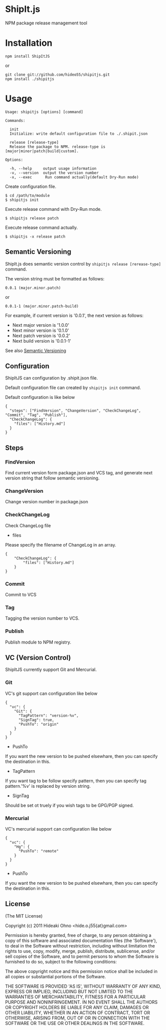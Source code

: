 
# ShipIt.js

  NPM package release management tool

# Installation

    npm install ShipItJS

or

    git clone git://github.com/hideo55/shipitjs.git
    npm install ./shipitjs

# Usage

    Usage: shipitjs [options] [command]
    
    Commands:
    
      init 
      Initialize: write default configuration file to ./.shipit.json
      
      release [release-type]
      Release the package to NPM. release-type is [major|minor|patch|build|custom].
    
    Options:
    
      -h, --help     output usage information
      -v, --version  output the version number
      -x, --exec      Run command actually(default Dry-Run mode)

Create configuration file.

    $ cd /path/to/module
    $ shipitjs init

Execute release command with Dry-Run mode.

    $ shipitjs release patch
    
Execute release command actually.

    $ shipitjs -x release patch

## Semantic Versioning

ShipIt.js does semantic version control by `shipitjs release [rerease-type]` command.

The version string must be formatted as follows:

    0.0.1 (major.minor.patch)

or

    0.0.1-1 (major.minor.patch-build)

For example, if current version is '0.0.1', the next version as follows:

* Next major version is '1.0.0'
* Next minor version is '0.1.0'
* Next patch version is '0.0.2'
* Next build version is '0.0.1-1'

See also [Semantic Versioning](http://semver.org/)

## Configuration

ShipItJS can configuration by .shipit.json file.

Default configuration file can created by `shipitjs init` command.

Default configuration is like below

    {
      "steps": ["FindVersion", "ChangeVersion", "CheckChangeLog", "Commit", "Tag", "Publish"],
      "CheckChangeLog": {
        "files": ["History.md"]
      }
    }

## Steps

### FindVersion

Find current version form package.json and VCS tag, and generate next version string that follow semantic versioning.

### ChangeVersion

Change version number in package.json

### CheckChangeLog

Check ChangeLog file 

* files

Please specify the filename of ChangeLog in an array.

    {
    	"CheckChangeLog": {
    		"files": ["History.md"]
    	}
    }

### Commit

Commit to VCS

### Tag

Tagging the version number to VCS.

### Publish

Publish module to NPM registry.

## VC (Version Control)

ShipItJS currently support Git and Mercurial.

### Git

VC's git support can configuration like below

    {
      "vc": {
        "Git": {
          "TagPattern": "version-%v",
          "SignTag": true,
          "PushTo": "origin"
        }
      }
    }

* PushTo

If you want the new version to be pushed elsewhare, then you can specify the destination in this. 

* TagPattern

If you want tag to be follow specify pattern, then you can specify tag pattern.'%v' is replaced by version string.

* SignTag

Should be set ot truely if you wish tags to be GPG/PGP signed.

### Mercurial

VC's mercurial support can configuration like below

    {
      "vc": {
        "Hg": {
          "PushTo": "remote"
        }
      }
    }

* PushTo

If you want the new version to be pushed elsewhare, then you can specify the destination in this. 

## License 

(The MIT License)

Copyright (c) 2011 Hideaki Ohno &lt;hide.o.j55{at}gmail.com&gt;

Permission is hereby granted, free of charge, to any person obtaining
a copy of this software and associated documentation files (the
'Software'), to deal in the Software without restriction, including
without limitation the rights to use, copy, modify, merge, publish,
distribute, sublicense, and/or sell copies of the Software, and to
permit persons to whom the Software is furnished to do so, subject to
the following conditions:

The above copyright notice and this permission notice shall be
included in all copies or substantial portions of the Software.

THE SOFTWARE IS PROVIDED 'AS IS', WITHOUT WARRANTY OF ANY KIND,
EXPRESS OR IMPLIED, INCLUDING BUT NOT LIMITED TO THE WARRANTIES OF
MERCHANTABILITY, FITNESS FOR A PARTICULAR PURPOSE AND NONINFRINGEMENT.
IN NO EVENT SHALL THE AUTHORS OR COPYRIGHT HOLDERS BE LIABLE FOR ANY
CLAIM, DAMAGES OR OTHER LIABILITY, WHETHER IN AN ACTION OF CONTRACT,
TORT OR OTHERWISE, ARISING FROM, OUT OF OR IN CONNECTION WITH THE
SOFTWARE OR THE USE OR OTHER DEALINGS IN THE SOFTWARE.